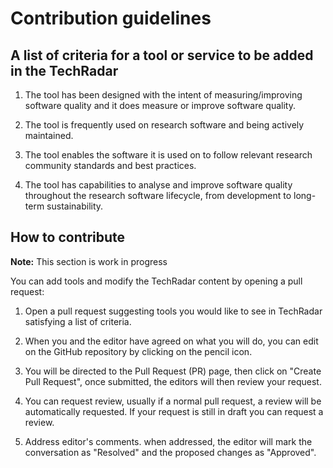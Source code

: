 # Contribution guidelines

## A list of criteria for a tool or service to be added in the TechRadar

1. The tool has been designed with the intent of measuring/improving software quality and it does measure or improve software quality.

2. The tool is frequently used on research software and being actively maintained.

3. The tool enables the software it is used on to follow relevant research community standards and best practices.

4. The tool has capabilities to analyse and improve software quality throughout the research software lifecycle, from development to long-term sustainability.


## How to contribute 

**Note:** This section is work in progress

You can add tools and modify the TechRadar content by opening a pull request:
  
1. Open a pull request suggesting tools you would like to see in TechRadar satisfying a list of criteria.
  
2. When you and the editor have agreed on what you will do, you can edit on the GitHub repository by clicking on the pencil icon.

3. You will be directed to the Pull Request (PR) page, then click on "Create Pull Request", once submitted, the editors will then review your request.
  
4. You can request review, usually if a normal pull request, a review will be automatically requested. If your request is still in draft you can request a review.

5. Address editor's comments. when addressed, the editor will mark the conversation as "Resolved" and the proposed changes as "Approved".
 
